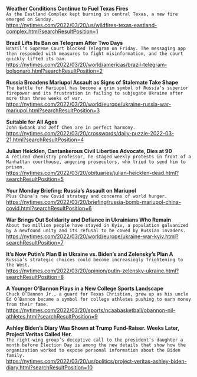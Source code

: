 **Weather Conditions Continue to Fuel Texas Fires**\
`As the Eastland Complex kept burning in central Texas, a new fire emerged on Sunday.`\
https://nytimes.com/2022/03/20/us/wildfires-texas-eastland-complex.html?searchResultPosition=1

**Brazil Lifts Its Ban on Telegram After Two Days**\
`Brazil’s Supreme Court blocked Telegram on Friday. The messaging app then responded with measures to fight misinformation, and the court quickly lifted its ban.`\
https://nytimes.com/2022/03/20/world/americas/brazil-telegram-bolsonaro.html?searchResultPosition=2

**Russia Broadens Mariupol Assault as Signs of Stalemate Take Shape**\
`The battle for Mariupol has become a grim symbol of Russia’s superior firepower and its frustration in failing to subjugate Ukraine after more than three weeks of war.`\
https://nytimes.com/2022/03/20/world/europe/ukraine-russia-war-mariupol.html?searchResultPosition=3

**Suitable for All Ages**\
`John Ewbank and Jeff Chen are in perfect harmony.`\
https://nytimes.com/2022/03/20/crosswords/daily-puzzle-2022-03-21.html?searchResultPosition=4

**Julian Heicklen, Cantankerous Civil Liberties Advocate, Dies at 90**\
`A retired chemistry professor, he staged weekly protests in front of a Manhattan courthouse, angering prosecutors, who tried to send him to prison.`\
https://nytimes.com/2022/03/20/obituaries/julian-heicklen-dead.html?searchResultPosition=5

**Your Monday Briefing: Russia’s Assault on Mariupol**\
`Plus China’s new Covid strategy and concerns of world hunger.`\
https://nytimes.com/2022/03/20/briefing/russia-bomb-mariupol-china-covid.html?searchResultPosition=6

**War Brings Out Solidarity and Defiance in Ukrainians Who Remain**\
`About two million people have stayed in Kyiv, a population galvanized by a newfound unity and its refusal to be cowed by Russian invaders.`\
https://nytimes.com/2022/03/20/world/europe/ukraine-war-kyiv.html?searchResultPosition=7

**It’s Now Putin’s Plan B in Ukraine vs. Biden’s and Zelensky’s Plan A**\
`Russia’s strategic choices could become increasingly frightening to the West.`\
https://nytimes.com/2022/03/20/opinion/putin-zelensky-ukraine.html?searchResultPosition=8

**A Younger O’Bannon Plays in a New College Sports Landscape**\
`Chuck O’Bannon Jr., a guard for Texas Christian, grew up as his uncle Ed O’Bannon became a symbol for college athletes pushing to earn money from their fame.`\
https://nytimes.com/2022/03/20/sports/ncaabasketball/obannon-nil-athletes.html?searchResultPosition=9

**Ashley Biden’s Diary Was Shown at Trump Fund-Raiser. Weeks Later, Project Veritas Called Her.**\
`The right-wing group’s deceptive call to the president’s daughter a month before Election Day is among the new details that show how the organization worked to expose personal information about the Biden family.`\
https://nytimes.com/2022/03/20/us/politics/project-veritas-ashley-biden-diary.html?searchResultPosition=10

